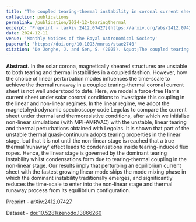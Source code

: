 ```yaml
---
title: "The coupled tearing-thermal instability in coronal current sheets from the linear to the non-linear stage"
collection: publications
permalink: /publication/2024-12-tearingthermal
excerpt: 'Preprint - [arXiv:2412.07427](https://arxiv.org/abs/2412.07427)'
date: 2024-12-11
venue: 'Monthly Notices of the Royal Astronomical Society'
paperurl: 'https://doi.org/10.1093/mnras/stae2740'
citation: 'De Jonghe, J. and Sen, S. (2025). &quot;The coupled tearing-thermal instability in coronal current sheets from the linear to the non-linear stage.&quot; <i>Mon. Not. R. Astron. Soc.</i> 536(4), 3308–3321.'
---
```


__Abstract.__ In the solar corona, magnetically sheared structures are unstable to both tearing and thermal instabilities in a coupled fashion. However, how the choice of linear perturbation modes influences the time-scale to achieve the thermal runaway in a coupled tearing-thermal coronal current sheet is not well understood to date. Here, we model a force-free Harris current sheet under solar coronal conditions to investigate this coupling in the linear and non-linear regimes. In the linear regime, we adopt the magnetohydrodynamic spectroscopy code Legolas to compare the current sheet under thermal and thermoresistive conditions, after which we initialise non-linear simulations (with MPI-AMRVAC) with the unstable, linear tearing and thermal perturbations obtained with Legolas. It is shown that part of the unstable thermal quasi-continuum adopts tearing properties in the linear stage, but that it is not until the non-linear stage is reached that a true thermal 'runaway' effect leads to condensations inside tearing-induced flux ropes. Hence, the linear stage is governed by the dominant tearing instability whilst condensations form due to tearing-thermal coupling in the non-linear stage. Our results imply that perturbing an equilibrium current sheet with the fastest growing linear mode skips the mode mixing phase in which the dominant instability traditionally emerges, and significantly reduces the time-scale to enter into the non-linear stage and thermal runaway process from its equilibrium configuration.

Preprint - [arXiv:2412.07427](https://arxiv.org/abs/2412.07427)

Dataset - [doi:10.5281/zenodo.13866260](https://doi.org/10.5281/zenodo.13866260)
